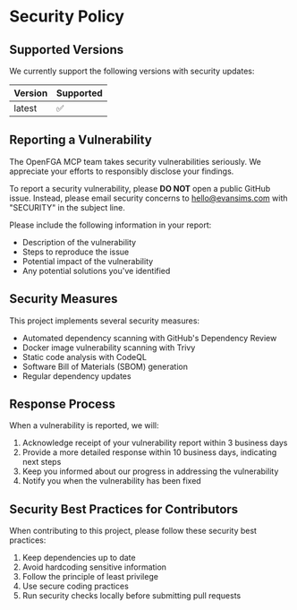 # Security Policy

## Supported Versions

We currently support the following versions with security updates:

| Version | Supported          |
| ------- | ------------------ |
| latest  | :white_check_mark: |

## Reporting a Vulnerability

The OpenFGA MCP team takes security vulnerabilities seriously. We appreciate your efforts to responsibly disclose your findings.

To report a security vulnerability, please **DO NOT** open a public GitHub issue. Instead, please email security concerns to [hello@evansims.com](mailto:hello@evansims.com) with "SECURITY" in the subject line.

Please include the following information in your report:

- Description of the vulnerability
- Steps to reproduce the issue
- Potential impact of the vulnerability
- Any potential solutions you've identified

## Security Measures

This project implements several security measures:

- Automated dependency scanning with GitHub's Dependency Review
- Docker image vulnerability scanning with Trivy
- Static code analysis with CodeQL
- Software Bill of Materials (SBOM) generation
- Regular dependency updates

## Response Process

When a vulnerability is reported, we will:

1. Acknowledge receipt of your vulnerability report within 3 business days
2. Provide a more detailed response within 10 business days, indicating next steps
3. Keep you informed about our progress in addressing the vulnerability
4. Notify you when the vulnerability has been fixed

## Security Best Practices for Contributors

When contributing to this project, please follow these security best practices:

1. Keep dependencies up to date
2. Avoid hardcoding sensitive information
3. Follow the principle of least privilege
4. Use secure coding practices
5. Run security checks locally before submitting pull requests
